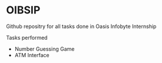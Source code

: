 # OIBSIP
 Github repositry for all tasks done in Oasis Infobyte Internship
 
 
 Tasks performed
 - Number Guessing Game
 - ATM Interface
